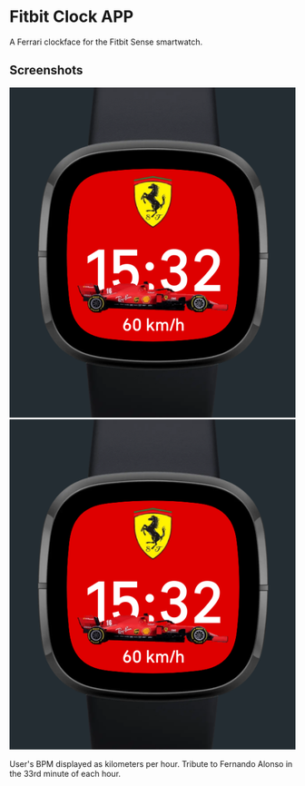 # Fitbit Clock APP

A Ferrari clockface for the Fitbit Sense smartwatch.

## Screenshots

![alt text](https://github.com/Dakuur/fitbit-clockface/blob/main/clock.png?raw=true)
![alt text](https://github.com/Dakuur/fitbit-clockface/blob/main/clock.png?raw=true)

User's BPM displayed as kilometers per hour.
Tribute to Fernando Alonso in the 33rd minute of each hour.
